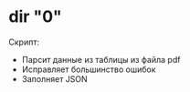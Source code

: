 # dir "0"

Скрипт:
* Парсит данные из таблицы из файла pdf
* Исправляет большинство ошибок
* Заполняет JSON
